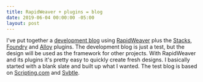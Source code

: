 ```yaml
---
title: RapidWeaver + plugins = blog
date: 2019-06-04 00:00:00 -05:00
layout: post
---
```


I've put together a [development blog](https://boothlabs.com/testblog/) using [RapidWeaver](https://www.realmacsoftware.com/rapidweaver/) plus the [Stacks](https://rapidweavercommunity.com/addons/plugins/stacks), [Foundry](https://rapidweavercommunity.com/addons/stacks/foundry) and [Alloy](https://rapidweavercommunity.com/addons/stacks/alloy) plugins. The development blog is just a test, but the design will be used as the framework for other projects. With RapidWeaver and its plugins it's pretty easy to quickly create fresh designs. I basically started with a blank slate and built up what I wanted. The test blog is based on [Scripting.com](http://scripting.com) and [Svbtle](http://svbtle.com).
